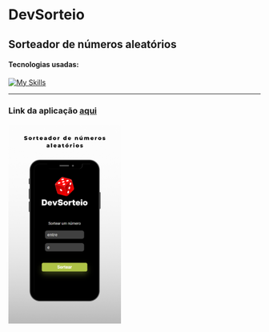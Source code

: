 <h1>DevSorteio</h1>

<h2>Sorteador de números aleatórios</h2>

<h4>Tecnologias usadas:</h4>

[![My Skills](https://skillicons.dev/icons?i=html,css,js)](https://skillicons.dev)

<hr>

<h3>Link da aplicação <a href="https://lucasfgaldinos.github.io/dev-sorteio/">aqui</a></h3>

<div>
  <img height="400" src="./assets/print-mobile.png" alt="Print da aplicação." />
</div>
